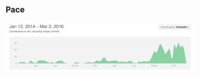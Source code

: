 ## Pace

![Contributions graph showing an a large increase in the number of commits over the past few months on github](resources/pace.png)
